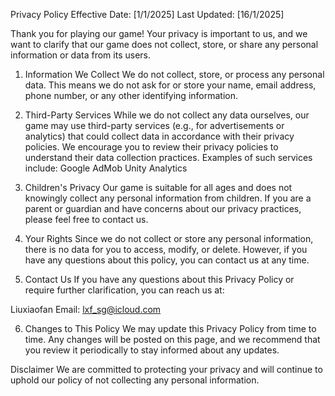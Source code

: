 Privacy Policy
Effective Date: [1/1/2025]
Last Updated: [16/1/2025]

Thank you for playing our game! Your privacy is important to us, and we want to clarify that our game does not collect, store, or share any personal information or data from its users.

1. Information We Collect
We do not collect, store, or process any personal data. This means we do not ask for or store your name, email address, phone number, or any other identifying information.

2. Third-Party Services
While we do not collect any data ourselves, our game may use third-party services (e.g., for advertisements or analytics) that could collect data in accordance with their privacy policies. We encourage you to review their privacy policies to understand their data collection practices.
Examples of such services include:
Google AdMob
Unity Analytics

3. Children's Privacy
Our game is suitable for all ages and does not knowingly collect any personal information from children. If you are a parent or guardian and have concerns about our privacy practices, please feel free to contact us.

4. Your Rights
Since we do not collect or store any personal information, there is no data for you to access, modify, or delete. However, if you have any questions about this policy, you can contact us at any time.

5. Contact Us
If you have any questions about this Privacy Policy or require further clarification, you can reach us at:

Liuxiaofan
Email: lxf_sg@icloud.com

6. Changes to This Policy
We may update this Privacy Policy from time to time. Any changes will be posted on this page, and we recommend that you review it periodically to stay informed about any updates.

Disclaimer
We are committed to protecting your privacy and will continue to uphold our policy of not collecting any personal information.